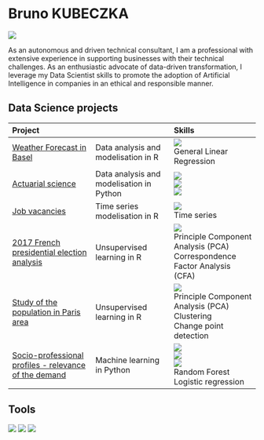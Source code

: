 # Bruno KUBECZKA
<a href="https://linkedin.com"><img src="https://img.shields.io/badge/-LinkedIn-0072b1?&style=for-the-badge&logo=linkedin&logoColor=white" /></a>

As an autonomous and driven technical consultant, I am a professional with extensive experience in supporting businesses with their technical challenges. As an enthusiastic advocate of data-driven transformation, I leverage my Data Scientist skills to promote the adoption of Artificial Intelligence in companies in an ethical and responsible manner.

<!--

## Objective

[Provide Objective - Remove this afterwards]]

My journey in computer science has led me to develop a passion for cybersecurity, and I am now eager to transition into this field, specifically aiming to join a Security Operations Center (SOC) as a Tier 1 Analyst.
-->

## Data Science projects

| Project |          | Skills |
|:----------------------------------------------|:---------------------------|:---|
| <a href="https://github.com/bkubeczka/emsbd6-projet-mlg">Weather Forecast in Basel</a> | Data analysis and modelisation in R | <img src="https://img.shields.io/badge/-R-000080?&style=for-the-badge&logo=R&logoColor=white" /></br>General Linear Regression |
| <a href="https://github.com/bkubeczka/actuariat">Actuarial science</a> | Data analysis and modelisation in Python | <img src="https://img.shields.io/badge/-Python-00A4EF?&style=for-the-badge&logo=python&logoColor=white" /></br><img src="https://img.shields.io/badge/-Pandas-EF3B2D?&style=for-the-badge&logo=Pandas&logoColor=white" /></br><img src="https://img.shields.io/badge/-Scikit_Learn-1679A7?&style=for-the-badge&logo=scikitlearn&logoColor=white" /> |
| <a href="https://github.com/bkubeczka/time_series_job_vacancies">Job vacancies</a> | Time series modelisation in R | <img src="https://img.shields.io/badge/-R-000080?&style=for-the-badge&logo=R&logoColor=white" /></br> Time series |
| <a href="https://github.com/bkubeczka/2017_french_presidential_election">2017 French presidential election analysis</a> | Unsupervised learning in R | <img src="https://img.shields.io/badge/-R-000080?&style=for-the-badge&logo=R&logoColor=white" /></br>Principle Component Analysis (PCA)</br>Correspondence Factor Analysis (CFA) |
| <a href="https://github.com/bkubeczka/population_in_paris_area">Study of the population in Paris area</a> | Unsupervised learning in R | <img src="https://img.shields.io/badge/-R-000080?&style=for-the-badge&logo=R&logoColor=white" /></br>Principle Component Analysis (PCA)</br>Clustering</br>Change point detection |
| <a href="https://github.com/bkubeczka/ml_classification_G_vs_B">Socio-professional profiles - relevance of the demand</a> | Machine learning in Python | <img src="https://img.shields.io/badge/-Python-00A4EF?&style=for-the-badge&logo=python&logoColor=white" /></br><img src="https://img.shields.io/badge/-Pandas-EF3B2D?&style=for-the-badge&logo=Pandas&logoColor=white" /></br><img src="https://img.shields.io/badge/-Scikit_Learn-1679A7?&style=for-the-badge&logo=scikitlearn&logoColor=white" /></br>Random Forest</br>Logistic regression |

<!--

| Machine Learning | <a href="https://">project A</a> |
| LLM - RAG | <a href="https://">Project B</a>|
| Unsupervised Learning         | <a href="https://">Project C</a>|

-->

## Tools

<div>
    <img src="https://img.shields.io/badge/-GitHub-00A4EF?&style=for-the-badge&logo=github&logoColor=white" />
    <img src="https://img.shields.io/badge/-VSCode-4B275F?&style=for-the-badge&logo=vscode&logoColor=white" />
    <img src="https://img.shields.io/badge/-Kaggle-0078D4?&style=for-the-badge&logo=kaggle&logoColor=white" />
</div>

<!--

### SIEM
<div>
    <img src="https://img.shields.io/badge/-Microsoft_Sentinel-0078D4?&style=for-the-badge&logo=Microsoft&logoColor=white" />
    
    <img src="https://img.shields.io/badge/-Splunk-000000?&style=for-the-badge&logo=Splunk&logoColor=white" />
    <img src="https://img.shields.io/badge/-Elastic-005571?&style=for-the-badge&logo=Elastic&logoColor=white" />
</div>

-->

<!--

## Certifications
[Provide certifications that you have obtained. Use ChatGPT to help create the link - Remove this afterwards]]
<div>
<img src="https://img.shields.io/badge/-Security%2B-FF0000?&style=for-the-badge&logo=CompTIA&logoColor=white" />
<img src="https://img.shields.io/badge/-Network%2B-007ACC?&style=for-the-badge&logo=CompTIA&logoColor=white" />
<img src="https://img.shields.io/badge/-A%2B-4D4D4D?&style=for-the-badge&logo=CompTIA&logoColor=white" />
<img src="https://img.shields.io/badge/-CDSA-006400?&style=for-the-badge&logoColor=white" />
<img src="https://img.shields.io/badge/-CCD-000080?&style=for-the-badge&logoColor=white" />
</div>

## Projects
- Detection Lab
- SOC Automation Project

-->
<!--
**bkubeczka/bkubeczka** is a ✨ _special_ ✨ repository because its `README.md` (this file) appears on your GitHub profile.

Here are some ideas to get you started:

- 🔭 I’m currently working on ...
- 🌱 I’m currently learning ...
- 👯 I’m looking to collaborate on ...
- 🤔 I’m looking for help with ...
- 💬 Ask me about ...
- 📫 How to reach me: ...
- 😄 Pronouns: ...
- ⚡ Fun fact: ...
-->
